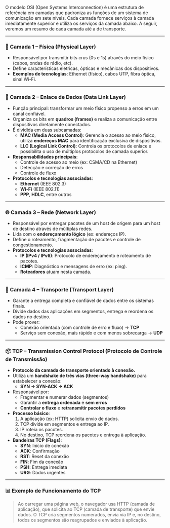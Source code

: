 
O modelo OSI (Open Systems Interconnection) é uma estrutura de referência em camadas que padroniza as funções de um sistema de comunicação em sete níveis. Cada camada fornece serviços à camada imediatamente superior e utiliza os serviços da camada abaixo. A seguir, veremos um resumo de cada camada até a de transporte.

---

### 🧱 Camada 1 – Física (Physical Layer)

- Responsável por transmitir bits crus (0s e 1s) através do meio físico (cabos, ondas de rádio, etc).
- Define características elétricas, ópticas e mecânicas dos dispositivos.
- **Exemplos de tecnologias**: Ethernet (físico), cabos UTP, fibra óptica, sinal Wi-Fi.

---

### 🔗 Camada 2 – Enlace de Dados (Data Link Layer)

- Função principal: transformar um meio físico propenso a erros em um canal confiável.
- Organiza os bits em **quadros (frames)** e realiza a comunicação entre dispositivos diretamente conectados.
- É dividida em duas subcamadas:
  - **MAC (Media Access Control)**: Gerencia o acesso ao meio físico, utiliza **endereços MAC** para identificação exclusiva de dispositivos.
  - **LLC (Logical Link Control)**: Controla os protocolos de enlace e possibilita o uso de múltiplos protocolos de camada superior.
- **Responsabilidades principais**:
  - Controle de acesso ao meio (ex: CSMA/CD na Ethernet)
  - Detecção e correção de erros
  - Controle de fluxo
- **Protocolos e tecnologias associadas**:
  - **Ethernet** (IEEE 802.3)
  - **Wi-Fi** (IEEE 802.11)
  - **PPP**, **HDLC**, entre outros

---

### 🌐 Camada 3 – Rede (Network Layer)

- Responsável por entregar pacotes de um host de origem para um host de destino através de múltiplas redes.
- Lida com o **endereçamento lógico** (ex: endereços IP).
- Define o roteamento, fragmentação de pacotes e controle de congestionamento.
- **Protocolos e tecnologias associadas**:
  - **IP (IPv4 / IPv6)**: Protocolo de endereçamento e roteamento de pacotes.
  - **ICMP**: Diagnóstico e mensagens de erro (ex: ping).
  - **Roteadores** atuam nesta camada.

---

### 🚚 Camada 4 – Transporte (Transport Layer)

- Garante a entrega completa e confiável de dados entre os sistemas finais.
- Divide dados das aplicações em segmentos, entrega e reordena os dados no destino.
- Pode prover:
  - Conexão orientada (com controle de erro e fluxo) → **TCP**
  - Serviço sem conexão, mais rápido e com menos sobrecarga → **UDP**

---

### 📦 TCP – Transmission Control Protocol (Protocolo de Controle de Transmissão)

- **Protocolo da camada de transporte orientado à conexão.**
- Utiliza um **handshake de três vias (three-way handshake)** para estabelecer a conexão:
  - **SYN → SYN-ACK → ACK**
- Responsável por:
  - Fragmentar e numerar dados (segmentos)
  - Garantir a **entrega ordenada** e **sem erros**
  - **Controlar o fluxo** e **retransmitir pacotes perdidos**
- **Processo básico**:
  1. A aplicação (ex: HTTP) solicita envio de dados.
  2. TCP divide em segmentos e entrega ao IP.
  3. IP roteia os pacotes.
  4. No destino, TCP reordena os pacotes e entrega à aplicação.
- **Bandeiras TCP (Flags)**:
  - **SYN**: Início de conexão
  - **ACK**: Confirmação
  - **RST**: Reset da conexão
  - **FIN**: Fim da conexão
  - **PSH**: Entrega imediata
  - **URG**: Dados urgentes

---

### 📊 Exemplo de Funcionamento do TCP

> Ao carregar uma página web, o navegador usa HTTP (camada de aplicação), que solicita ao TCP (camada de transporte) que envie dados. O TCP cria segmentos numerados, envia via IP e, no destino, todos os segmentos são reagrupados e enviados à aplicação.

